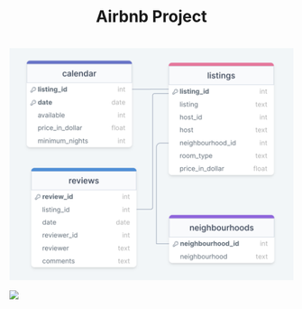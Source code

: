 <h1 align= "center">Airbnb Project<h1>
<img src="./Airbnb_sydney_data_tables.png" alt="Airbnb_sydney_data_tables"/>
<img src="https://cdn.jsdelivr.net/gh/devicons/devicon/icons/mysql/mysql-plain-wordmark.svg" />
